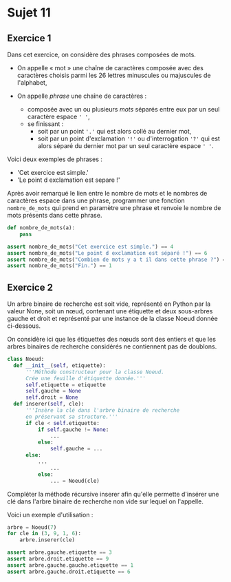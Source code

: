 # Sujet 11

## Exercice 1

Dans cet exercice, on considère des phrases composées de mots.

- On appelle « mot » une chaîne de caractères composée avec des caractères choisis parmi les 26 lettres minuscules ou majuscules de l'alphabet,

- On appelle _phrase_ une chaîne de caractères :
  - composée avec un ou plusieurs _mots_ séparés entre eux par un seul caractère espace `' '`,
  - se finissant :
    - soit par un point `'.'` qui est alors collé au dernier mot,
    - soit par un point d'exclamation `'!'` ou d'interrogation `'?'` qui est alors séparé du dernier mot par un seul caractère espace `' '`.

Voici deux exemples de phrases :

- 'Cet exercice est simple.'
- 'Le point d exclamation est separe !'

Après avoir remarqué le lien entre le nombre de mots et le nombres de caractères espace
dans une phrase, programmer une fonction `nombre_de_mots` qui prend en paramètre une
phrase et renvoie le nombre de mots présents dans cette phrase.

```python
def nombre_de_mots(a):
    pass
```

```python
assert nombre_de_mots("Cet exercice est simple.") == 4
assert nombre_de_mots("Le point d exclamation est séparé !") == 6
assert nombre_de_mots("Combien de mots y a t il dans cette phrase ?") == 10
assert nombre_de_mots("Fin.") == 1
```

## Exercice 2

Un arbre binaire de recherche est soit vide, représenté en Python par la valeur None, soit
un nœud, contenant une étiquette et deux sous-arbres gauche et droit et représenté par
une instance de la classe Noeud donnée ci-dessous.

On considère ici que les étiquettes des nœuds sont des entiers et que les arbres binaires de
recherche considérés ne contiennent pas de doublons.

```python
class Noeud:
  def __init__(self, etiquette):
      '''Méthode constructeur pour la classe Noeud.
      Crée une feuille d'étiquette donnée.'''
      self.etiquette = etiquette
      self.gauche = None
      self.droit = None
  def inserer(self, cle):
      '''Insère la clé dans l'arbre binaire de recherche
      en préservant sa structure.'''
      if cle < self.etiquette:
          if self.gauche != None:
              ...
          else:
              self.gauche = ...
      else:
          ...
              ...
          else:
              ... = Noeud(cle)
```

Compléter la méthode récursive inserer afin qu'elle permette d'insérer une clé dans l'arbre binaire de recherche non vide sur lequel on l'appelle.

Voici un exemple d'utilisation :

```python
arbre = Noeud(7)
for cle in (3, 9, 1, 6):
    arbre.inserer(cle)

assert arbre.gauche.etiquette == 3
assert arbre.droit.etiquette == 9
assert arbre.gauche.gauche.etiquette == 1
assert arbre.gauche.droit.etiquette == 6
```

